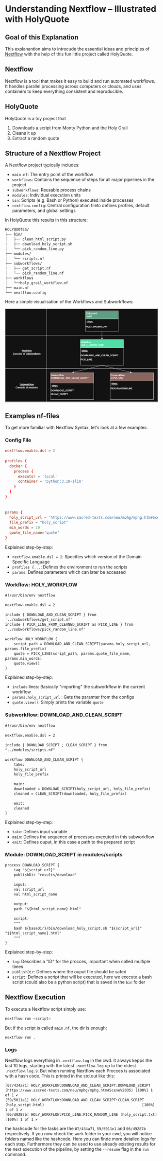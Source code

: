 # Understanding Nextflow – Illustrated with HolyQuote

## Goal of this Explanation
This explanantion aims to introcude the essential ideas and principles of [Nextflow](https://www.nextflow.io/docs/latest/index.html) with the help of this fun little project called HolyQuote.

## Nextflow
Nextflow is a tool that makes it easy to build and run automated workflows. It handles parallel processing across computers or clouds, and uses containers to keep everything consistent and reproducible.

## HolyQuote
HolyQuote is a toy project that 
1. Downloads a script from Monty Python and the Holy Grail
2. Cleans it up
3. Extract a random quote

## Structure of a Nextflow Project

A  Nextflow project typically includes:
- `main.nf`: The entry point of the workflow
- `workflows`: Contains the sequence of steps for all major pipelines in the project
- `subworkflows`: Reusable process chains
- `modules`: Individual execution units
- `bin`: Scripts (e.g. Bash or Python) executed inside processes
- `nextflow.config`: Central configuration fileto defines profiles, default parameters, and global settings

In HolyQuote this results in this structure:
```
HOLYQUOTES/
├── bin/
│   ├── clean_html_script.py
│   ├── download_holy_script.sh
│   └── pick_random_line.py
├── modules/
│   └── scripts.nf
├── subworkflows/
│   ├── get_script.nf
│   └── pick_random_line.nf
├── workflows 
│   └──holy_grail_workflow.nf
├── main.nf
└── nextflow.config
```
Here a simple visualisation of the Workflows and Subworkflows:



![Dataflow](nf_diagram.drawio.png)

## Examples nf-files

To get more familiar with Nextflow Syntax, let's look at a few examples:

### Config File
```conf
nextflow.enable.dsl = 2

profiles {
  docker {
    process {
      executor = 'local'
      container = 'python:3.10-slim'
    }
  }
}


params {
  holy_script_url = "https://www.sacred-texts.com/neu/mphg/mphg.htm#Scene%2035"
  file_prefix = "holy_script"
  min_words = 20
  quote_file_name="quote"
}
```

Explained step-by-step:
- `nextflow.enable.dsl = 2`: Specifies which version of the Domain Specific Language
- `profiles {...`: Defines the environment to run the scripts
- `params`: Defines parameters which can later be accessed

### Workflow: HOLY_WORKFLOW
```nextflow
#!/usr/bin/env nextflow

nextflow.enable.dsl = 2

include { DOWNLOAD_AND_CLEAN_SCRIPT } from '../subworkflows/get_script.nf'
include { PICK_LINE_FROM_CLEANED_SCRIPT as PICK_LINE } from '../subworkflows/pick_random_line.nf'

workflow HOLY_WORKFLOW {
    script_path = DOWNLOAD_AND_CLEAN_SCRIPT(params.holy_script_url, params.file_prefix)
    quote = PICK_LINE(script_path, params.quote_file_name, params.min_words)
    quote.view()
}
```

Explained step-by-step:
- `include` lines: Basically "importing" the subworkflow in the current workflow
- `params.holy_script_url` : Gets the paramter from the configs
- `quote.view()`: Simply prints the variable `quote` 

### Subworkflow: DOWNLOAD_AND_CLEAN_SCRIPT

```nextflow
#!/usr/bin/env nextflow

nextflow.enable.dsl = 2

include { DOWNLOAD_SCRIPT ; CLEAN_SCRIPT } from "../modules/scripts.nf"

workflow DOWNLOAD_AND_CLEAN_SCRIPT {
    take:
    holy_script_url
    holy_file_prefix

    main:
    downloaded = DOWNLOAD_SCRIPT(holy_script_url, holy_file_prefix)
    cleaned = CLEAN_SCRIPT(downloaded, holy_file_prefix)

    emit:
    cleaned
}
```
Explained step-by-step:
- `take`: Defines input variable
- `main`: Defines the sequence of processes executed in this subworkflow
- `emit`: Defines ouput, in this case a path to the prepared script

### Module: DOWNLOAD_SCRIPT in modules/scripts 

```nextflow
process DOWNLOAD_SCRIPT {
    tag "${script_url}"
    publishDir "results/download"

    input:
    val script_url
    val html_script_name

    output:
    path "${html_script_name}.html"

    script:
    """
    bash ${baseDir}/bin/download_holy_script.sh "${script_url}" "${html_script_name}.html"
    """
}
```
Explained step-by-step:
- `tag`: Describes a "ID" for the procces, important when called  multiple times
- `publishDir`: Defines where the ouput file should be safed
- `script`: Defines a script that will be executed, here we execute a bash script (could also be a python script) that is saved in the `bin` folder 

## Nextflow Execution
To execute a Nextflow script simply use:
```bash
nextflow run <script>
```
But if the script is called `main.nf`, the dir is enough:
```bash
nextflow run .
```

### Logs
Nextflow logs everything in `.nextflow.log` in the cwd. It always kepps the last 10 logs, starting with the latest `.nextflow.log` up to the oldest `.nextflow.log.9`. But when running Nextflow each Procces is associated with a hash code. This is printed in the std.out like this:
```
[07/434a71] HOLY_WORKFLOW:DOWNLOAD_AND_CLEAN_SCRIPT:DOWNLOAD_SCRIPT (https://www.sacred-texts.com/neu/mphg/mphg.htm#Scene%2035) [100%] 1 of 1 ✔
[59/5011e1] HOLY_WORKFLOW:DOWNLOAD_AND_CLEAN_SCRIPT:CLEAN_SCRIPT (holy_script.html)                                             [100%] 1 of 1 ✔
[06/d9287b] HOLY_WORKFLOW:PICK_LINE:PICK_RANDOM_LINE (holy_script.txt)                                                          [100%] 1 of 1 ✔
```
the hashcode for the tasks are the `07/434a71`, `59/5011e1` and `06/d9287b` respectively. If you now check the `work` folder in your cwd, you will notice folders named like the hashcode. Here you can finde more detailed logs for each step. Furthermore they can be used to use already existing results for the next execution of the pipeline, by setting the `--resume` flag in the `run` command.